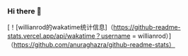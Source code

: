 ### Hi there 👋

<!--
**rtrrsr/rtrrsr** is a ✨ _special_ ✨ repository because its `README.md` (this file) appears on your GitHub profile.

Here are some ideas to get you started:

- 🔭 I’m currently working on ...
- 🌱 I’m currently learning ...
- 👯 I’m looking to collaborate on ...
- 🤔 I’m looking for help with ...
- 💬 Ask me about ...
- 📫 How to reach me: ...
- 😄 Pronouns: ...
- ⚡ Fun fact: ...
-->
[！[willianrod的wakatime统计信息]（https://github-readme-stats.vercel.app/api/wakatime？username = willianrod）]（https://github.com/anuraghazra/github-readme-stats）
